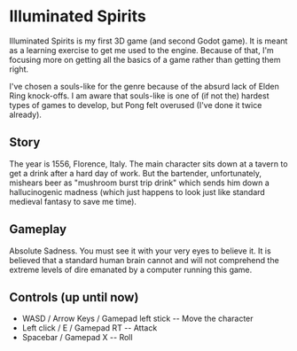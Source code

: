 # Illuminated Spirits

Illuminated Spirits is my first 3D game (and second Godot game). It is meant as a learning exercise to get me used to the engine. Because of that, I'm focusing more on getting all the basics of a game rather than getting them right.

I've chosen a souls-like for the genre because of the absurd lack of Elden Ring knock-offs. I am aware that souls-like is one of (if not the) hardest types of games to develop, but Pong felt overused (I've done it twice already).

## Story

The year is 1556, Florence, Italy. The main character sits down at a tavern to get a drink after a hard day of work. But the bartender, unfortunately, mishears beer as "mushroom burst trip drink" which sends him down a hallucinogenic madness (which just happens to look just like standard medieval fantasy to save me time).

## Gameplay

Absolute Sadness. You must see it with your very eyes to believe it. It is believed that a standard human brain cannot and will not comprehend the extreme levels of dire emanated by a computer running this game.

## Controls (up until now)

- WASD / Arrow Keys / Gamepad left stick -- Move the character
- Left click / E / Gamepad RT -- Attack
- Spacebar / Gamepad X -- Roll
